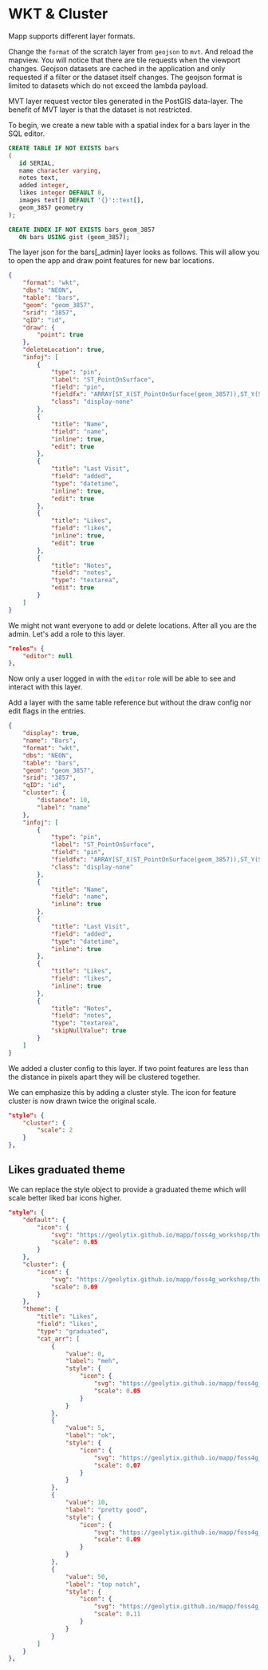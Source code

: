 #  WKT & Cluster

Mapp supports different layer formats.

Change the `format` of the scratch layer from `geojson` to `mvt`. And reload the mapview. You will notice that there are tile requests when the viewport changes. Geojson datasets are cached in the application and only requested if a filter or the dataset itself changes. The geojson format is limited to datasets which do not exceed the lambda payload.

MVT layer request vector tiles generated in the PostGIS data-layer. The benefit of MVT layer is that the dataset is not restricted.

To begin, we create a new table with a spatial index for a bars layer in the SQL editor.

```SQL
CREATE TABLE IF NOT EXISTS bars
(
   id SERIAL,
   name character varying,
   notes text,
   added integer,
   likes integer DEFAULT 0,
   images text[] DEFAULT '{}'::text[],
   geom_3857 geometry
);

CREATE INDEX IF NOT EXISTS bars_geom_3857
   ON bars USING gist (geom_3857);
```

The layer json for the bars[_admin] layer looks as follows. This will allow you to open the app and draw point features for new bar locations.

```json
{
    "format": "wkt",
    "dbs": "NEON",
    "table": "bars",
    "geom": "geom_3857",
    "srid": "3857",
    "qID": "id",
    "draw": {
        "point": true
    },
    "deleteLocation": true,
    "infoj": [
        {
            "type": "pin",
            "label": "ST_PointOnSurface",
            "field": "pin",
            "fieldfx": "ARRAY[ST_X(ST_PointOnSurface(geom_3857)),ST_Y(ST_PointOnSurface(geom_3857))]",
            "class": "display-none"
        },
        {
            "title": "Name",
            "field": "name",
            "inline": true,
            "edit": true
        },
        {
            "title": "Last Visit",
            "field": "added",
            "type": "datetime",
            "inline": true,
            "edit": true
        },
        {
            "title": "Likes",
            "field": "likes",
            "inline": true,
            "edit": true
        },
        {
            "title": "Notes",
            "field": "notes",
            "type": "textarea",
            "edit": true
        }
    ]
}
```

We might not want everyone to add or delete locations. After all you are the admin. Let's add a role to this layer.

```json
"roles": {
    "editor": null
},
```

Now only a user logged in with the `editor` role will be able to see and interact with this layer.

Add a layer with the same table reference but without the draw config nor edit flags in the entries.

```json
{
    "display": true,
    "name": "Bars",
    "format": "wkt",
    "dbs": "NEON",
    "table": "bars",
    "geom": "geom_3857",
    "srid": "3857",
    "qID": "id",
    "cluster": {
        "distance": 10,
        "label": "name"
    },
    "infoj": [
        {
            "type": "pin",
            "label": "ST_PointOnSurface",
            "field": "pin",
            "fieldfx": "ARRAY[ST_X(ST_PointOnSurface(geom_3857)),ST_Y(ST_PointOnSurface(geom_3857))]",
            "class": "display-none"
        },
        {
            "title": "Name",
            "field": "name",
            "inline": true
        },
        {
            "title": "Last Visit",
            "field": "added",
            "type": "datetime",
            "inline": true
        },
        {
            "title": "Likes",
            "field": "likes",
            "inline": true
        },
        {
            "title": "Notes",
            "field": "notes",
            "type": "textarea",
            "skipNullValue": true
        }
    ]
}
```

We added a cluster config to this layer. If two point features are less than the distance in pixels apart they will be clustered together.

We can emphasize this by adding a cluster style. The icon for feature cluster is now drawn twice the original scale.

```json
"style": {
    "cluster": {
        "scale": 2
    }
},
```

## Likes graduated theme

We can replace the style object to provide a graduated theme which will scale better liked bar icons higher.

```json
"style": {
    "default": {
        "icon": {
            "svg": "https://geolytix.github.io/mapp/foss4g_workshop/thumb-up.svg",
            "scale": 0.05
        }
    },
    "cluster": {
        "icon": {
            "svg": "https://geolytix.github.io/mapp/foss4g_workshop/thumb-up.svg",
            "scale": 0.09
        }
    },
    "theme": {
        "title": "Likes",
        "field": "likes",
        "type": "graduated",
        "cat_arr": [
            {
                "value": 0,
                "label": "meh",
                "style": {
                    "icon": {
                        "svg": "https://geolytix.github.io/mapp/foss4g_workshop/thumb-up.svg",
                        "scale": 0.05
                    }
                }
            },
            {
                "value": 5,
                "label": "ok",
                "style": {
                    "icon": {
                        "svg": "https://geolytix.github.io/mapp/foss4g_workshop/thumb-up.svg",
                        "scale": 0.07
                    }
                }
            },
            {
                "value": 10,
                "label": "pretty good",
                "style": {
                    "icon": {
                        "svg": "https://geolytix.github.io/mapp/foss4g_workshop/thumb-up.svg",
                        "scale": 0.09
                    }
                }
            },
            {
                "value": 50,
                "label": "top notch",
                "style": {
                    "icon": {
                        "svg": "https://geolytix.github.io/mapp/foss4g_workshop/thumb-up.svg",
                        "scale": 0.11
                    }
                }
            }
        ]
    }
},
```
